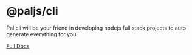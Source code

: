# @paljs/cli

Pal cli will be your friend in developing nodejs full stack projects to auto generate everything for you

[Full Docs](https://paljs.com/)
